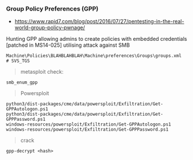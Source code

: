 ### Group Policy Preferences (GPP)

- https://www.rapid7.com/blog/post/2016/07/27/pentesting-in-the-real-world-group-policy-pwnage/

Hunting GPP allowing admins to create policies with embedded credentials [patched in MS14-025] utilising attack against SMB

```
Machine\Policies\BLAHBLAHBLAH\Machine\preferences\Groups\groups.xml
# SVS_TGS
```

> metasploit check:
```
smb_enum_gpp
```
> Powersploit
```
python3/dist-packages/cme/data/powersploit/Exfiltration/Get-GPPAutologon.ps1
python3/dist-packages/cme/data/powersploit/Exfiltration/Get-GPPPassword.ps1
windows-resources/powersploit/Exfiltration/Get-GPPAutologon.ps1
windows-resources/powersploit/Exfiltration/Get-GPPPassword.ps1
```


> crack
```
gpp-decrypt <hash>
```
